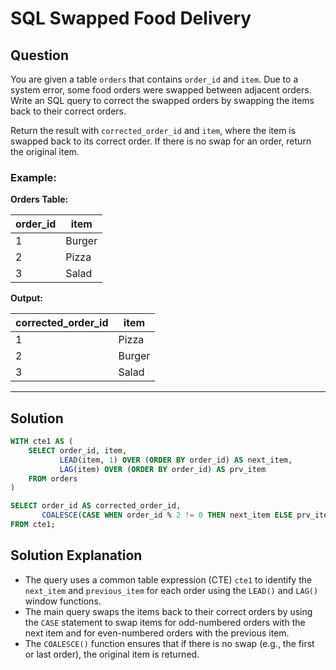 
# SQL Swapped Food Delivery

## Question

You are given a table `orders` that contains `order_id` and `item`. Due to a system error, some food orders were swapped between adjacent orders. Write an SQL query to correct the swapped orders by swapping the items back to their correct orders.

Return the result with `corrected_order_id` and `item`, where the item is swapped back to its correct order. If there is no swap for an order, return the original item.

### Example:

**Orders Table:**

| order_id | item      |
|----------|-----------|
| 1        | Burger    |
| 2        | Pizza     |
| 3        | Salad     |

**Output:**

| corrected_order_id | item      |
|--------------------|-----------|
| 1                  | Pizza     |
| 2                  | Burger    |
| 3                  | Salad     |

---

## Solution

```sql
WITH cte1 AS (
    SELECT order_id, item, 
           LEAD(item, 1) OVER (ORDER BY order_id) AS next_item, 
           LAG(item) OVER (ORDER BY order_id) AS prv_item
    FROM orders
)

SELECT order_id AS corrected_order_id, 
       COALESCE(CASE WHEN order_id % 2 != 0 THEN next_item ELSE prv_item END, item) AS item
FROM cte1;
```

## Solution Explanation

- The query uses a common table expression (CTE) `cte1` to identify the `next_item` and `previous_item` for each order using the `LEAD()` and `LAG()` window functions.
- The main query swaps the items back to their correct orders by using the `CASE` statement to swap items for odd-numbered orders with the next item and for even-numbered orders with the previous item.
- The `COALESCE()` function ensures that if there is no swap (e.g., the first or last order), the original item is returned.
